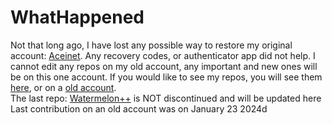 # WhatHappened
Not that long ago, I have lost any possible way to restore my original account: [Aceinet](https://github.com/Aceinet). Any recovery codes, or authenticator app did not help. I cannot edit any repos on my old account, any important and new ones will be on this one account.
If you would like to see my repos, you will see them [here](https://github.com/aceinetx), or on a [old account](https://github.com/Aceinet).
<br>The last repo: [Watermelon++](https://github.com/Aceinet/Watermelon-) is NOT discontinued and will be updated here<br>
Last contribution on an old account was on January 23 2024d
